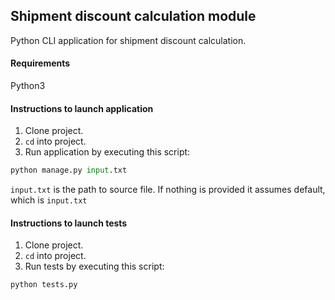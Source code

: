 ## Shipment discount calculation module
Python CLI application for shipment discount calculation.

#### Requirements
Python3

#### Instructions to launch application
1. Clone project.
2. `cd` into project.
3. Run application by executing this script:
```python
python manage.py input.txt
```
`input.txt` is the path to source file. If nothing is provided it assumes default, which is `input.txt`

#### Instructions to launch tests
1. Clone project.
2. `cd` into project.
3. Run tests by executing this script:
```python
python tests.py
```
